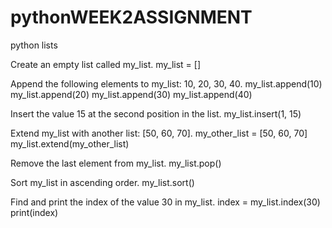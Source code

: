 # pythonWEEK2ASSIGNMENT
python lists


Create an empty list called my_list.
my_list = []

Append the following elements to my_list: 10, 20, 30, 40.
my_list.append(10)
my_list.append(20)
my_list.append(30)
my_list.append(40)

Insert the value 15 at the second position in the list.
my_list.insert(1, 15)

Extend my_list with another list: [50, 60, 70].
my_other_list = [50, 60, 70]
my_list.extend(my_other_list)

Remove the last element from my_list.
my_list.pop()

Sort my_list in ascending order.
my_list.sort()

Find and print the index of the value 30 in my_list.
index = my_list.index(30)
print(index)
